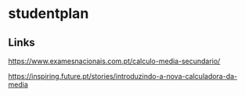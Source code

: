 # studentplan




## Links

https://www.examesnacionais.com.pt/calculo-media-secundario/


https://inspiring.future.pt/stories/introduzindo-a-nova-calculadora-da-media